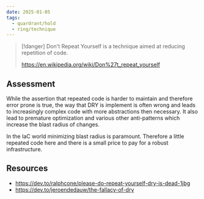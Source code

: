 ```yaml
---
date: 2025-01-05
tags:
  - quardrant/hold
  - ring/technique
---
```

> [!danger]
> Don't Repeat Yourself is a technique aimed at reducing repetition of code.
>
> https://en.wikipedia.org/wiki/Don%27t_repeat_yourself

## Assessment

While the assertion that repeated code is harder to maintain and therefore error prone is true, the way that DRY is implement is often wrong and leads to increasingly complex code with more abstractions then necessary.  It also lead to premature optimization and various other anti-patterns which increase the blast radius of changes.

In the IaC world minimizing blast radius is paramount.  Therefore a little repeated code here and there is a small price to pay for a robust infrastructure.

## Resources

- https://dev.to/ralphcone/please-do-repeat-yourself-dry-is-dead-1jbg
- https://dev.to/jeroendedauw/the-fallacy-of-dry